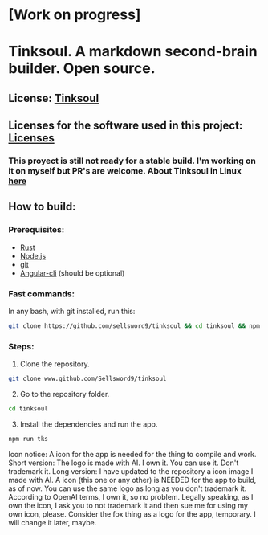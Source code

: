 # [Work on progress] 
# Tinksoul. A markdown second-brain builder. Open source.
## License: [Tinksoul](LICENSES/LICENSE.md)
## Licenses for the software used in this project: [Licenses](LICENSES/readme.md)
### This proyect is still not ready for a stable build. I'm working on it on myself but PR's are welcome. About Tinksoul in Linux [here](https://github.com/Sellsword9/Tinksoul/issues/1)
## How to build:
### Prerequisites:
- [Rust](https://www.rust-lang.org/tools/install)
- [Node.js](https://nodejs.org/en/download/)
- [git](https://git-scm.com/downloads)
- [Angular-cli](https://angular.io/cli) (should be optional)
### Fast commands:
In any bash, with git installed, run this:
```bash
git clone https://github.com/sellsword9/tinksoul && cd tinksoul && npm run tks
```


### Steps:
1. Clone the repository.
```bash
git clone www.github.com/Sellsword9/tinksoul
```
2. Go to the repository folder.
```bash
cd tinksoul
```
3. Install the dependencies and run the app.
```bash
npm run tks
```



Icon notice: A icon for the app is needed for the thing to compile and work. 
Short version:
The logo is made with AI. I own it. You can use it. Don't trademark it.
Long version:
I have updated to the repository a icon image I made with AI. A icon (this one or any other) is NEEDED for the app to build, as of now.
You can use the same logo as long as you don't trademark it.
According to OpenAI terms, I own it, so no problem.
Legally speaking, as I own the icon, I ask you to not trademark it and then sue me for using my own icon, please. 
Consider the fox thing as a logo for the app, temporary. I will change it later, maybe.
